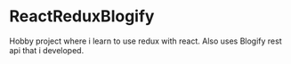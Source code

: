 # ReactReduxBlogify
Hobby project where i learn to use redux with react. Also uses Blogify rest api that i developed.
